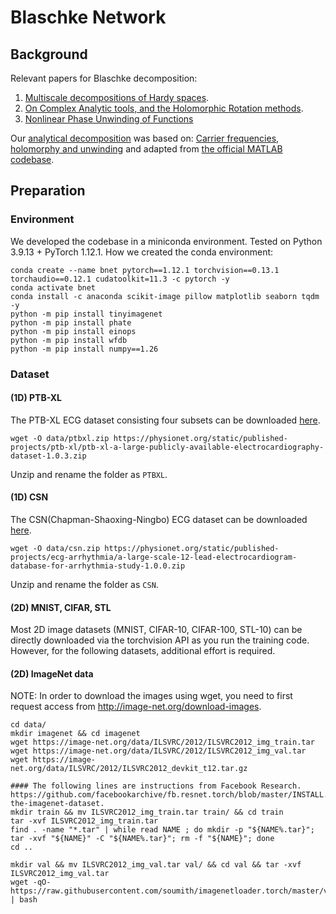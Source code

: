 # Blaschke Network

## Background
Relevant papers for Blaschke decomposition:
1. [Multiscale decompositions of Hardy spaces](https://arxiv.org/pdf/2101.05311).
2. [On Complex Analytic tools, and the Holomorphic Rotation methods](https://arxiv.org/pdf/2210.01949).
3. [Nonlinear Phase Unwinding of Functions](https://arxiv.org/pdf/1508.01241)

Our [analytical decomposition](src/analytical/analytical_decomposition.py) was based on:
[Carrier frequencies, holomorphy and unwinding](https://arxiv.org/pdf/1606.06475) and
adapted from [the official MATLAB codebase](https://github.com/hautiengwu/BlaschkeDecomposition).

## Preparation

### Environment
We developed the codebase in a miniconda environment.
Tested on Python 3.9.13 + PyTorch 1.12.1.
How we created the conda environment:
```
conda create --name bnet pytorch==1.12.1 torchvision==0.13.1 torchaudio==0.12.1 cudatoolkit=11.3 -c pytorch -y
conda activate bnet
conda install -c anaconda scikit-image pillow matplotlib seaborn tqdm -y
python -m pip install tinyimagenet
python -m pip install phate
python -m pip install einops
python -m pip install wfdb
python -m pip install numpy==1.26
```


### Dataset
#### (1D) PTB-XL
The PTB-XL ECG dataset consisting four subsets can be downloaded [here](https://physionet.org/content/ptb-xl/1.0.3/).

```
wget -O data/ptbxl.zip https://physionet.org/static/published-projects/ptb-xl/ptb-xl-a-large-publicly-available-electrocardiography-dataset-1.0.3.zip
```
Unzip and rename the folder as `PTBXL`.

#### (1D) CSN
The CSN(Chapman-Shaoxing-Ningbo) ECG dataset can be downloaded [here](https://physionet.org/content/ecg-arrhythmia/1.0.0/).

```
wget -O data/csn.zip https://physionet.org/static/published-projects/ecg-arrhythmia/a-large-scale-12-lead-electrocardiogram-database-for-arrhythmia-study-1.0.0.zip
```
Unzip and rename the folder as `CSN`.


#### (2D) MNIST, CIFAR, STL
Most 2D image datasets (MNIST, CIFAR-10, CIFAR-100, STL-10) can be directly downloaded via the torchvision API as you run the training code. However, for the following datasets, additional effort is required.

#### (2D) ImageNet data
NOTE: In order to download the images using wget, you need to first request access from http://image-net.org/download-images.
```
cd data/
mkdir imagenet && cd imagenet
wget https://image-net.org/data/ILSVRC/2012/ILSVRC2012_img_train.tar
wget https://image-net.org/data/ILSVRC/2012/ILSVRC2012_img_val.tar
wget https://image-net.org/data/ILSVRC/2012/ILSVRC2012_devkit_t12.tar.gz

#### The following lines are instructions from Facebook Research. https://github.com/facebookarchive/fb.resnet.torch/blob/master/INSTALL.md#download-the-imagenet-dataset.
mkdir train && mv ILSVRC2012_img_train.tar train/ && cd train
tar -xvf ILSVRC2012_img_train.tar
find . -name "*.tar" | while read NAME ; do mkdir -p "${NAME%.tar}"; tar -xvf "${NAME}" -C "${NAME%.tar}"; rm -f "${NAME}"; done
cd ..

mkdir val && mv ILSVRC2012_img_val.tar val/ && cd val && tar -xvf ILSVRC2012_img_val.tar
wget -qO- https://raw.githubusercontent.com/soumith/imagenetloader.torch/master/valprep.sh | bash

```
